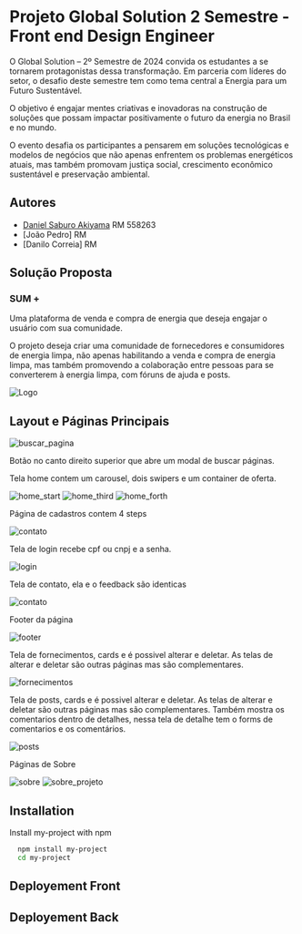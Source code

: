 
# Projeto Global Solution 2 Semestre - Front end Design Engineer

O Global Solution – 2º Semestre de 2024 convida os
estudantes a se tornarem protagonistas dessa
transformação. Em parceria com líderes do setor, o
desafio deste semestre tem como tema central a Energia
para um Futuro Sustentável.

O objetivo é engajar mentes criativas e inovadoras na construção de soluções que possam
impactar positivamente o futuro da energia no Brasil e no mundo.

O evento desafia os participantes a pensarem em
soluções tecnológicas e modelos de negócios que
não apenas enfrentem os problemas energéticos
atuais, mas também promovam justiça social,
crescimento econômico sustentável e
preservação ambiental.


## Autores

- [Daniel Saburo Akiyama](https://www.github.com/danielthx23) RM 558263
- [João Pedro] RM
- [Danilo Correia] RM


## Solução Proposta

### SUM +


Uma plataforma de venda e compra de energia que deseja engajar o usuário com sua comunidade.

O projeto deseja criar uma comunidade de fornecedores e consumidores de energia limpa, não apenas habilitando a venda e compra de energia limpa, mas também promovendo a colaboração entre pessoas para se converterem à energia limpa, com fóruns de ajuda e posts.


![Logo](./public/logos/sum_logo.svg)


## Layout e Páginas Principais

![buscar_pagina](./public/sum_layout/buscar_pagina.png)

Botão no canto direito superior que abre um modal de buscar páginas.

Tela home contem um carousel, dois swipers e um container de oferta.

![home_start](./public/sum_layout/home_start.png)
![home_third](./public/sum_layout/home_third.png)
![home_forth](./public/sum_layout/home_forth.png)

Página de cadastros contem 4 steps

![contato](./public/sum_layout/registrar.png)

Tela de login recebe cpf ou cnpj e a senha.

![login](./public/sum_layout/login.png)

Tela de contato, ela e o feedback são identicas

![contato](./public/sum_layout/contato.png)

Footer da página

![footer](./public/sum_layout/footer.png)

Tela de fornecimentos, cards e é possivel alterar e deletar. As telas de alterar e deletar são outras páginas mas são complementares.

![fornecimentos](./public/sum_layout/fornecimentos.png)

Tela de posts, cards e é possivel alterar e deletar. As telas de alterar e deletar são outras páginas mas são complementares.
Também mostra os comentarios dentro de detalhes, nessa tela de detalhe tem o forms de comentarios e os comentários.

![posts](./public/sum_layout/posts.png)

Páginas de Sobre

![sobre](./public/sum_layout/sobre.png)
![sobre_projeto](./public/sum_layout/sobre_projeto.png)




## Installation

Install my-project with npm

```bash
  npm install my-project
  cd my-project
```
    
## Deployement Front
## Deployement Back
